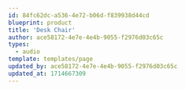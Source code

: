 ```yaml
---
id: 84fc62dc-a536-4e72-b06d-f839938d44cd
blueprint: product
title: 'Desk Chair'
author: ace58172-4e7e-4e4b-9055-f2976d03c65c
types:
  - audio
template: templates/page
updated_by: ace58172-4e7e-4e4b-9055-f2976d03c65c
updated_at: 1714667309
---
```

